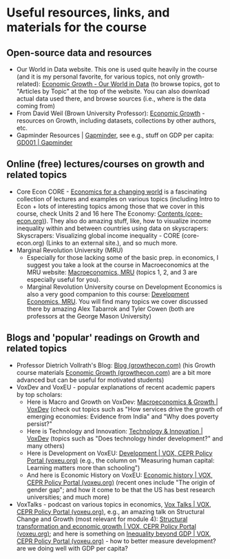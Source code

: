 # Useful resources, links, and materials for the course

## Open-source data and resources

- Our World in Data website. This one is used quite heavily in the course (and it is my personal favorite, for various topics, not only growth-related): [Economic Growth - Our World in Data](https://ourworldindata.org/economic-growth) (to browse topics, got to "Articles by Topic" at the top of the website. You can also download actual data used there, and browse sources (i.e., where is the data coming from)
- From David Weil (Brown University Professor): [Economic Growth](https://routledgetextbooks.com/textbooks/9780321795731/weblinks.php) - resources on Growth, including datasets, collections by other authors, etc.
- Gapminder Resources | [Gapminder](https://www.gapminder.org/resources/), see e.g., stuff on GDP per capita: [GD001 | Gapminder](https://www.gapminder.org/data/documentation/gd001/)

## Online (free) lectures/courses on growth and related topics

- Core Econ CORE - [Economics for a changing world](https://www.core-econ.org/) is a fascinating collection of lectures and examples on various topics (including Intro to Econ + lots of interesting topics among those that we cover in this course, check Units 2 and 16 here The Economy: [Contents (core-econ.org)](https://www.core-econ.org/the-economy/book/text/0-3-contents.html)). They also do amazing stuff, like, how to visualize income inequality within and between countries using data on skyscrapers: Skyscrapers: Visualizing global income inequality - CORE (core-econ.org) (Links to an external site.), and so much more.
- Marginal Revolution University (MRU)
  - Especially for those lacking some of the basic prep. in economics, I suggest you take a look at the course in Macroeconomics at the MRU website: [Macroeconomics, MRU](https://mru.org/principles-economics-macroeconomics-0) (topics 1, 2, and 3 are especially useful for you). 
  - Marginal Revolution University course on Development Economics is also a very good companion to this course: [Development Economics, MRU](https://mru.org/development-economics). You will find many topics we cover discussed there by amazing Alex Tabarrok and Tyler Cowen (both are professors at the George Mason University)

## Blogs and 'popular' readings on Growth and related topics

- Professor Dietrich Vollrath's Blog: [Blog (growthecon.com)](https://growthecon.com/blog/) (his Growth course materials [Economic Growth (growthecon.com)](https://growthecon.com/blog/ec4335/) are a bit more advanced but can be useful for motivated students)
- VoxDev and VoxEU - popular explanations of recent academic papers by top scholars:
  - Here is Macro and Growth on VoxDev: [Macroeconomics & Growth | VoxDev](https://voxdev.org/topic/macroeconomics-growth) (check out topics such as "How services drive the growth of emerging economies: Evidence from India" and "Why does poverty persist?"
  - Here is Technology and Innovation: [Technology & Innovation | VoxDev](https://voxdev.org/topic/technology-innovation) (topics such as "Does technology hinder development?" and many others)
  - Here is Development on VoxEU: [Development | VOX, CEPR Policy Portal (voxeu.org)](https://voxeu.org/content/topics/development) (e.g., the column on "Measuring human capital: Learning matters more than schooling")
  - And here is Economic History on VoxEU: [Economic history | VOX, CEPR Policy Portal (voxeu.org)](https://voxeu.org/content/topics/economic-history) (recent ones include "The origin of gender gap"; and how it come to be that the US has best research universities; and much more)
- VoxTalks - podcast on various topics in economics, [Vox Talks | VOX, CEPR Policy Portal (voxeu.org)](https://voxeu.org/pages/vox-talks), e.g., an amazing talk on Structural Change and Growth (most relevant for module 4): [Structural transformation and economic growth | VOX, CEPR Policy Portal (voxeu.org)](https://voxeu.org/vox-talks/structural-transformation-and-economic-growth); and here is something on [Inequality beyond GDP | VOX, CEPR Policy Portal (voxeu.org)](https://voxeu.org/vox-talks/inequality-beyond-gdp) - how to better measure development? are we doing well with GDP per capita?

